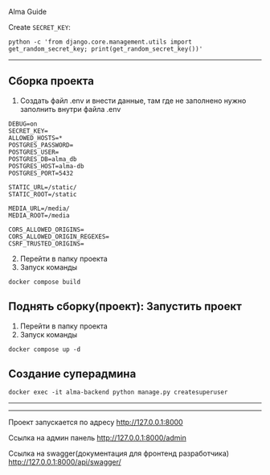Alma Guide

Create `SECRET_KEY`:

```shell
python -c 'from django.core.management.utils import get_random_secret_key; print(get_random_secret_key())'
```

---

## Сборка проекта
1. Создать файл .env и внести данные, там где не заполнено нужно заполнить внутри файла .env
```
DEBUG=on
SECRET_KEY=
ALLOWED_HOSTS=*
POSTGRES_PASSWORD=
POSTGRES_USER=
POSTGRES_DB=alma_db
POSTGRES_HOST=alma-db
POSTGRES_PORT=5432

STATIC_URL=/static/
STATIC_ROOT=/static

MEDIA_URL=/media/
MEDIA_ROOT=/media

CORS_ALLOWED_ORIGINS=
CORS_ALLOWED_ORIGIN_REGEXES=
CSRF_TRUSTED_ORIGINS=
```

2. Перейти в папку проекта
3. Запуск команды
```shell
docker compose build
```

## Поднять сборку(проект): Запустить проект
1. Перейти в папку проекта
2. Запуск команды
```shell
docker compose up -d
```

## Создание суперадмина
```shell
docker exec -it alma-backend python manage.py createsuperuser
```

---
---

Проект запускается по адресу http://127.0.0.1:8000

Ссылка на админ панель http://127.0.0.1:8000/admin

Ссылка на swagger(документация для фронтенд разработчика) http://127.0.0.1:8000/api/swagger/
